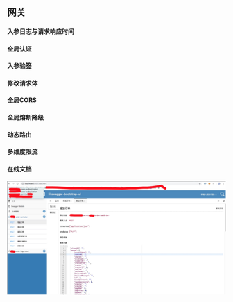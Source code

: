 ## 网关

#### 入参日志与请求响应时间

#### 全局认证

#### 入参验签

#### 修改请求体

#### 全局CORS

#### 全局熔断降级

#### 动态路由

#### 多维度限流

#### 在线文档
![swagger](../docs/image/swagger.png)